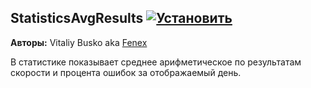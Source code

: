 ## StatisticsAvgResults [![Установить](http://s43.radikal.ru/i101/1406/15/25aa0cc99cf2.png)](https://github.com/voidmain02/KgScripts/raw/master/scripts/StatisticsAvgResults.user.js)
**Авторы:** Vitaliy Busko aka [Fenex](http://klavogonki.ru/u/#/82885/)

В статистике показывает среднее арифметическое по результатам скорости и процента ошибок за отображаемый день.
